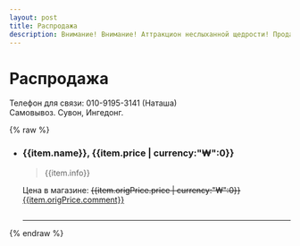 ```yaml
---
layout: post
title: Распродажа
description: Внимание! Внимание! Аттракцион неслыханной щедрости! Продаем почти все!
---
```


# Распродажа

Телефон для связи: 010-9195-3141 (Наташа)<br>
Самовывоз. Сувон, Ингедонг.

{% raw %}
<ul ng-controller="SaleCtrl" class="list-unstyled">
    <li ng-repeat="item in items" ng-hide="item.sold">
        <h3>{{item.name}}, {{item.price | currency:"₩":0}}</h3>
        <blockquote ng-show="item.info">{{item.info}}</blockquote>
        <p ng-show="item.origPrice">
            <span>Цена в магазине:</span> <strike>{{item.origPrice.price | currency:"₩":0}}</strike><br>
            <span ng-show="item.origPrice.link"><a href="{{item.origPrice.link}}">{{item.origPrice.comment}}</a></span>
        </p>
        <img ng-src="{{item.img}}" class="img-responsive img-thumbnail">
        <hr>
    </li>
</ul>
{% endraw %}